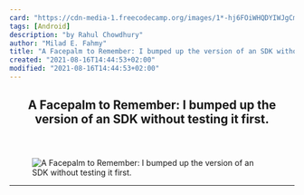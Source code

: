 ```yaml
---
card: "https://cdn-media-1.freecodecamp.org/images/1*-hj6FOiWHQDYIWJgCmbeZQ.jpeg"
tags: [Android]
description: "by Rahul Chowdhury"
author: "Milad E. Fahmy"
title: "A Facepalm to Remember: I bumped up the version of an SDK without testing it first."
created: "2021-08-16T14:44:53+02:00"
modified: "2021-08-16T14:44:53+02:00"
---
```

<div class="site-wrapper">
<main id="site-main" class="site-main outer">
<div class="inner">
<article class="post-full post tag-android tag-android-app-development tag-life-lessons tag-startup tag-programming ">
<header class="post-full-header">
<h1 class="post-full-title">A Facepalm to Remember: I bumped up the version of an SDK without testing it first.</h1>
</header>
<figure class="post-full-image">
<picture>
<source media="(max-width: 700px)" sizes="1px" srcset="data:image/gif;base64,R0lGODlhAQABAIAAAAAAAP///yH5BAEAAAAALAAAAAABAAEAAAIBRAA7 1w">
<source media="(min-width: 701px)" sizes="(max-width: 800px) 400px,
(max-width: 1170px) 700px,
1400px" srcset="https://cdn-media-1.freecodecamp.org/images/1*-hj6FOiWHQDYIWJgCmbeZQ.jpeg 300w,
https://cdn-media-1.freecodecamp.org/images/1*-hj6FOiWHQDYIWJgCmbeZQ.jpeg 600w,
https://cdn-media-1.freecodecamp.org/images/1*-hj6FOiWHQDYIWJgCmbeZQ.jpeg 1000w,
https://cdn-media-1.freecodecamp.org/images/1*-hj6FOiWHQDYIWJgCmbeZQ.jpeg 2000w">
<img onerror="this.style.display='none'" src="https://cdn-media-1.freecodecamp.org/images/1*-hj6FOiWHQDYIWJgCmbeZQ.jpeg" alt="A Facepalm to Remember: I bumped up the version of an SDK without testing it first.">
</picture>
</figure>
<section class="post-full-content">
<div class="post-content medium-migrated-article">
</div>
<hr>
</section>
</article>
</div>
</main>
</div>
<!-- Google Tag Manager (noscript) -->
<!-- End Google Tag Manager (noscript) -->
